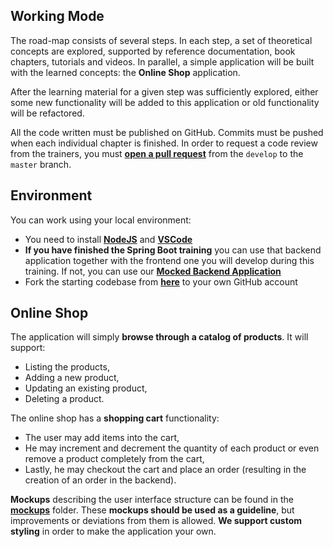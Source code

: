 ## Working Mode

The road-map consists of several steps. In each step, a set of theoretical concepts are explored, supported by reference documentation, book chapters, tutorials and videos. In parallel, a simple application will be built with the learned concepts: the **Online Shop** application.

After the learning material for a given step was sufficiently explored, either some new functionality will be added to this application or old functionality will be refactored.

All the code written must be published on GitHub. Commits must be pushed when each individual chapter is finished. In order to request a code review from the trainers, you must [**open a pull request**](https://help.github.com/en/articles/creating-a-pull-request) from the `develop` to the `master` branch.

## Environment

You can work using your local environment:

- You need to install [**NodeJS**](https://nodejs.org/en/) and [**VSCode**](https://code.visualstudio.com/download)
- **If you have finished the Spring Boot training** you can use that backend application together with the frontend one you will develop during this training. If not, you can use our [**Mocked Backend Application**](https://github.com/msg-CareerPaths/mock-backend)
- Fork the starting codebase from [**here**](https://github.com/msg-CareerPaths/react-training) to your own GitHub account

## Online Shop

The application will simply **browse through a catalog of products**. It will support:

- Listing the products,
- Adding a new product,
- Updating an existing product,
- Deleting a product.

The online shop has a **shopping cart** functionality:

- The user may add items into the cart,
- He may increment and decrement the quantity of each product or even remove a product completely from the cart,
- Lastly, he may checkout the cart and place an order (resulting in the creation of an order in the backend).

**Mockups** describing the user interface structure can be found in the [**mockups**](https://github.com/msg-CareerPaths/react-training/tree/master/mockups) folder.
These **mockups should be used as a guideline**, but improvements or deviations from them is allowed.
**We support custom styling** in order to make the application your own.
